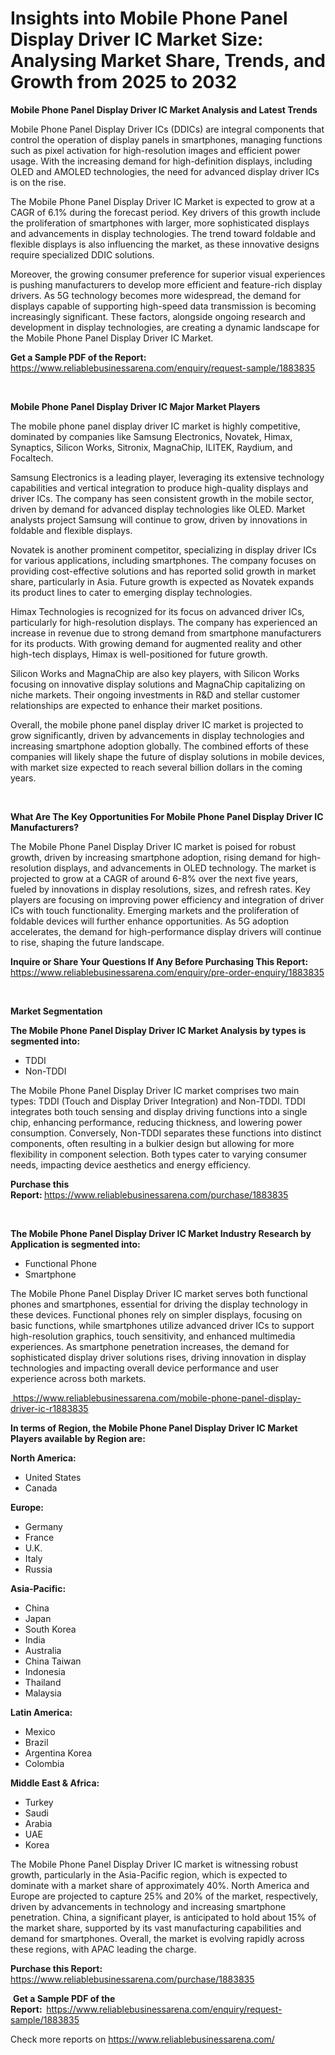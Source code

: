<p><h1>Insights into Mobile Phone Panel Display Driver IC Market Size: Analysing Market Share, Trends, and Growth from 2025 to 2032</h1></p><p><strong>Mobile Phone Panel Display Driver IC Market Analysis and Latest Trends</strong></p>
<p><p>Mobile Phone Panel Display Driver ICs (DDICs) are integral components that control the operation of display panels in smartphones, managing functions such as pixel activation for high-resolution images and efficient power usage. With the increasing demand for high-definition displays, including OLED and AMOLED technologies, the need for advanced display driver ICs is on the rise. </p><p>The Mobile Phone Panel Display Driver IC Market is expected to grow at a CAGR of 6.1% during the forecast period. Key drivers of this growth include the proliferation of smartphones with larger, more sophisticated displays and advancements in display technologies. The trend toward foldable and flexible displays is also influencing the market, as these innovative designs require specialized DDIC solutions. </p><p>Moreover, the growing consumer preference for superior visual experiences is pushing manufacturers to develop more efficient and feature-rich display drivers. As 5G technology becomes more widespread, the demand for displays capable of supporting high-speed data transmission is becoming increasingly significant. These factors, alongside ongoing research and development in display technologies, are creating a dynamic landscape for the Mobile Phone Panel Display Driver IC Market.</p></p>
<p><strong>Get a Sample PDF of the Report:&nbsp;</strong> <a href="https://www.reliablebusinessarena.com/enquiry/request-sample/1883835?utm_campaign=2469&utm_medium=2&utm_source=Github&utm_content=ia&utm_term=13022025&utm_id=mobile-phone-panel-display-driver-ic">https://www.reliablebusinessarena.com/enquiry/request-sample/1883835</a></p>
<p>&nbsp;</p>
<p><strong>Mobile Phone Panel Display Driver IC Major Market Players</strong></p>
<p><p>The mobile phone panel display driver IC market is highly competitive, dominated by companies like Samsung Electronics, Novatek, Himax, Synaptics, Silicon Works, Sitronix, MagnaChip, ILITEK, Raydium, and Focaltech. </p><p>Samsung Electronics is a leading player, leveraging its extensive technology capabilities and vertical integration to produce high-quality displays and driver ICs. The company has seen consistent growth in the mobile sector, driven by demand for advanced display technologies like OLED. Market analysts project Samsung will continue to grow, driven by innovations in foldable and flexible displays.</p><p>Novatek is another prominent competitor, specializing in display driver ICs for various applications, including smartphones. The company focuses on providing cost-effective solutions and has reported solid growth in market share, particularly in Asia. Future growth is expected as Novatek expands its product lines to cater to emerging display technologies.</p><p>Himax Technologies is recognized for its focus on advanced driver ICs, particularly for high-resolution displays. The company has experienced an increase in revenue due to strong demand from smartphone manufacturers for its products. With growing demand for augmented reality and other high-tech displays, Himax is well-positioned for future growth.</p><p>Silicon Works and MagnaChip are also key players, with Silicon Works focusing on innovative display solutions and MagnaChip capitalizing on niche markets. Their ongoing investments in R&D and stellar customer relationships are expected to enhance their market positions.</p><p>Overall, the mobile phone panel display driver IC market is projected to grow significantly, driven by advancements in display technologies and increasing smartphone adoption globally. The combined efforts of these companies will likely shape the future of display solutions in mobile devices, with market size expected to reach several billion dollars in the coming years.</p></p>
<p>&nbsp;</p>
<p><strong>What Are The Key Opportunities For Mobile Phone Panel Display Driver IC Manufacturers?</strong></p>
<p><p>The Mobile Phone Panel Display Driver IC market is poised for robust growth, driven by increasing smartphone adoption, rising demand for high-resolution displays, and advancements in OLED technology. The market is projected to grow at a CAGR of around 6-8% over the next five years, fueled by innovations in display resolutions, sizes, and refresh rates. Key players are focusing on improving power efficiency and integration of driver ICs with touch functionality. Emerging markets and the proliferation of foldable devices will further enhance opportunities. As 5G adoption accelerates, the demand for high-performance display drivers will continue to rise, shaping the future landscape.</p></p>
<p><strong>Inquire or Share Your Questions If Any Before Purchasing This Report:</strong> <a href="https://www.reliablebusinessarena.com/enquiry/pre-order-enquiry/1883835?utm_campaign=2469&utm_medium=2&utm_source=Github&utm_content=ia&utm_term=13022025&utm_id=mobile-phone-panel-display-driver-ic">https://www.reliablebusinessarena.com/enquiry/pre-order-enquiry/1883835</a></p>
<p>&nbsp;</p>
<p><strong>Market Segmentation</strong></p>
<p><strong>The Mobile Phone Panel Display Driver IC Market Analysis by types is segmented into:</strong></p>
<p><ul><li>TDDI</li><li>Non-TDDI</li></ul></p>
<p><p>The Mobile Phone Panel Display Driver IC market comprises two main types: TDDI (Touch and Display Driver Integration) and Non-TDDI. TDDI integrates both touch sensing and display driving functions into a single chip, enhancing performance, reducing thickness, and lowering power consumption. Conversely, Non-TDDI separates these functions into distinct components, often resulting in a bulkier design but allowing for more flexibility in component selection. Both types cater to varying consumer needs, impacting device aesthetics and energy efficiency.</p></p>
<p><strong>Purchase this Report:&nbsp;</strong><a href="https://www.reliablebusinessarena.com/purchase/1883835?utm_campaign=2469&utm_medium=2&utm_source=Github&utm_content=ia&utm_term=13022025&utm_id=mobile-phone-panel-display-driver-ic">https://www.reliablebusinessarena.com/purchase/1883835</a></p>
<p>&nbsp;</p>
<p><strong>The Mobile Phone Panel Display Driver IC Market Industry Research by Application is segmented into:</strong></p>
<p><ul><li>Functional Phone</li><li>Smartphone</li></ul></p>
<p><p>The Mobile Phone Panel Display Driver IC market serves both functional phones and smartphones, essential for driving the display technology in these devices. Functional phones rely on simpler displays, focusing on basic functions, while smartphones utilize advanced driver ICs to support high-resolution graphics, touch sensitivity, and enhanced multimedia experiences. As smartphone penetration increases, the demand for sophisticated display driver solutions rises, driving innovation in display technologies and impacting overall device performance and user experience across both markets.</p></p>
<p><a href="https://www.reliablebusinessarena.com/mobile-phone-panel-display-driver-ic-r1883835?utm_campaign=2469&utm_medium=2&utm_source=Github&utm_content=ia&utm_term=13022025&utm_id=mobile-phone-panel-display-driver-ic">&nbsp;https://www.reliablebusinessarena.com/mobile-phone-panel-display-driver-ic-r1883835</a></p>
<p><strong>In terms of Region, the Mobile Phone Panel Display Driver IC Market Players available by Region are:</strong></p>
<p>
    <p> <strong> North America: </strong>
        <ul>
            <li>United States</li>
            <li>Canada</li>
        </ul>
        </p> 
    <p> <strong> Europe: </strong>
        <ul>
            <li>Germany</li>
            <li>France</li>
            <li>U.K.</li>
            <li>Italy</li>
            <li>Russia</li>
        </ul>
        </p> 
    <p> <strong> Asia-Pacific: </strong>
        <ul>
            <li>China</li>
            <li>Japan</li>
            <li>South Korea</li>
            <li>India</li>
            <li>Australia</li>
            <li>China Taiwan</li>
            <li>Indonesia</li>
            <li>Thailand</li>
            <li>Malaysia</li>
        </ul>
        </p> 
    <p> <strong> Latin America: </strong>
        <ul>
            <li>Mexico</li>
            <li>Brazil</li>
            <li>Argentina Korea</li>
            <li>Colombia</li>
        </ul>
        </p> 
    <p> <strong> Middle East & Africa: </strong>
        <ul>
            <li>Turkey</li>
            <li>Saudi</li>
            <li>Arabia</li>
            <li>UAE</li>
            <li>Korea</li>
        </ul>
    </p>
    </p>
<p><p>The Mobile Phone Panel Display Driver IC market is witnessing robust growth, particularly in the Asia-Pacific region, which is expected to dominate with a market share of approximately 40%. North America and Europe are projected to capture 25% and 20% of the market, respectively, driven by advancements in technology and increasing smartphone penetration. China, a significant player, is anticipated to hold about 15% of the market share, supported by its vast manufacturing capabilities and demand for smartphones. Overall, the market is evolving rapidly across these regions, with APAC leading the charge.</p></p>
<p><strong>Purchase this Report: </strong><a href="https://www.reliablebusinessarena.com/purchase/1883835?utm_campaign=2469&utm_medium=2&utm_source=Github&utm_content=ia&utm_term=13022025&utm_id=mobile-phone-panel-display-driver-ic">https://www.reliablebusinessarena.com/purchase/1883835</a></p>
<p>&nbsp;<strong>Get a Sample PDF of the Report:&nbsp;&nbsp;</strong><a href="https://www.reliablebusinessarena.com/enquiry/request-sample/1883835?utm_campaign=2469&utm_medium=2&utm_source=Github&utm_content=ia&utm_term=13022025&utm_id=mobile-phone-panel-display-driver-ic">https://www.reliablebusinessarena.com/enquiry/request-sample/1883835</a></p>
<p><strong></strong></p>
<p>Check more reports on <a href="https://www.reliablebusinessarena.com/?utm_campaign=2469&utm_medium=2&utm_source=Github&utm_content=ia&utm_term=13022025&utm_id=mobile-phone-panel-display-driver-ic">https://www.reliablebusinessarena.com/</a></p>